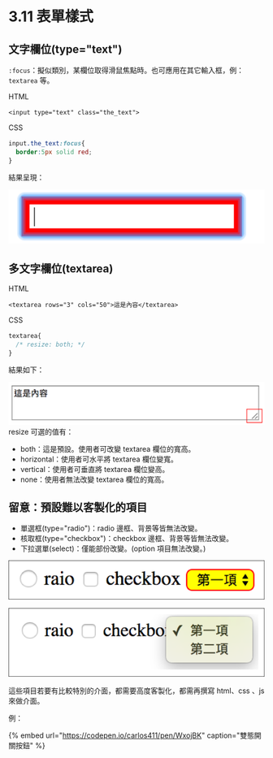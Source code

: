 # 3.11 表單樣式

## 文字欄位\(type="text"\)

`:focus`：擬似類別，某欄位取得滑鼠焦點時。也可應用在其它輸入框，例： `textarea` 等。

HTML

```markup
<input type="text" class="the_text">
```

CSS

```css
input.the_text:focus{
  border:5px solid red;
}
```

結果呈現：

![](../.gitbook/assets/focus_status.png)

## 多文字欄位\(textarea\)

HTML

```markup
<textarea rows="3" cols="50">這是內容</textarea>
```

CSS

```css
textarea{
  /* resize: both; */
}
```

結果如下：

![](../.gitbook/assets/textarea_resize_sample.png)resize 可選的值有：

* both：這是預設。使用者可改變 textarea 欄位的寬高。
* horizontal：使用者可水平將 textarea 欄位變寬。
* vertical：使用者可垂直將 textarea 欄位變高。
* none：使用者無法改變 textarea 欄位的寬高。

## 留意：預設難以客製化的項目

* 單選框\(type="radio"\)：radio 邊框、背景等皆無法改變。
* 核取框\(type="checkbox"\)：checkbox 邊框、背景等皆無法改變。
* 下拉選單\(select\)：僅能部份改變。\(option 項目無法改變。\)

![](../.gitbook/assets/form_difficult_customize.png)

![](../.gitbook/assets/form_difficult_customize2.png)

這些項目若要有比較特別的介面，都需要高度客製化，都需再撰寫 html、css 、js 來做介面。

例：

{% embed url="https://codepen.io/carlos411/pen/WxojBK" caption="雙態開關按鈕" %}



